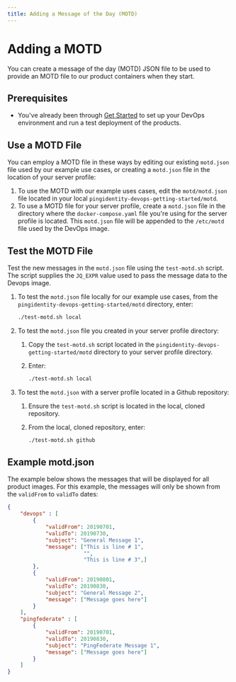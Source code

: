 ```yaml
---
title: Adding a Message of the Day (MOTD)
---
```

# Adding a MOTD

You can create a message of the day (MOTD) JSON file to be used to provide an MOTD file to our product containers when they start.

## Prerequisites

* You've already been through [Get Started](../get-started/getStarted.md) to set up your DevOps environment and run a test deployment of the products.

## Use a MOTD File

You can employ a MOTD file in these ways by editing our existing `motd.json` file used by our example use cases, or creating a `motd.json` file in the location of your server profile:

1. To use the MOTD with our example uses cases, edit the
`motd/motd.json` file located in your local `pingidentity-devops-getting-started/motd`.
2. To use a MOTD file for your server profile, create a `motd.json` file in the directory where the `docker-compose.yaml` file you're using for the server profile is located. This `motd.json` file will be appended to the `/etc/motd` file used by the DevOps image.

## Test the MOTD File

Test the new messages in the `motd.json` file using the `test-motd.sh` script. The script supplies the `JQ_EXPR` value used to pass the message data to the Devops image.

1. To test the `motd.json` file locally for our example use cases, from the `pingidentity-devops-getting-started/motd` directory, enter:

    ```sh
    ./test-motd.sh local
    ```

1. To test the `motd.json` file you created in your server profile directory:

    1. Copy the `test-motd.sh` script located in the `pingidentity-devops-getting-started/motd` directory to your server profile directory.

    1. Enter:

        ```sh
        ./test-motd.sh local
        ```

1. To test the `motd.json` with a server profile located in a Github repository:

    1. Ensure the `test-motd.sh` script is located in the local, cloned repository.

    1. From the local, cloned repository, enter:

        ```sh
        ./test-motd.sh github
        ```

## Example motd.json

The example below shows the messages that will be displayed for all product images. For this example, the messages will only be shown from the `validFrom` to `validTo` dates:

```json
{
    "devops" : [
        {
            "validFrom": 20190701,
            "validTo": 20190730,
            "subject": "General Message 1",
            "message": ["This is line # 1",
                        "",
                        "This is line # 3",]
        },
        {
            "validFrom": 20190801,
            "validTo": 20190830,
            "subject": "General Message 2",
            "message": ["Message goes here"]
        }
    ],
    "pingfederate" : [
        {
            "validFrom": 20190701,
            "validTo": 20190830,
            "subject": "PingFederate Message 1",
            "message": ["Message goes here"]
        }
    ]
}
```
